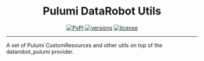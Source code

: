 <div align="center">
  <h1>Pulumi DataRobot Utils</h1>
</div>
<div align="center">
  <a href="https://pypi.python.org/pypi/pulumi-datarobot-utils"><img src="https://img.shields.io/pypi/v/pulumi-datarobot-utils.svg" alt="PyPI"></a>
  <a href="https://github.com/datarobot-oss/pulumi-datarobot-utils"><img src="https://img.shields.io/pypi/pyversions/pulumi-datarobot-utils.svg" alt="versions"></a>
  <a href="https://github.com/datarobot-oss/pulumi-datarobot-utils/blob/main/LICENSE"><img src="https://img.shields.io/github/license/datarobot-oss/pulumi-datarobot-utils.svg?v" alt="license"></a>
</div>

---

A set of Pulumi CustomResources and other utils on top of the datarobot_pulumi provider.
